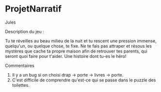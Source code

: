 # ProjetNarratif
Jules 

Description du jeu : 

Tu te réveilles au beau milieu de la nuit et tu rescent une pression immense, quelqu'un, ou quelque chose, te fixe.
Ne te fais pas attraper et résous les mystères que cache ta propre maison afin de retrouver tes parents, qui seront quoi faire pour t'aider.
Une histoire dont tu-es le héro!

Commentaires
1) Il y a un bug si on choisi drap -> porte -> livres -> porte.
2) C'est difficile de comprendre qu'est-ce qui se passe dans le puzzle des toilettes.
